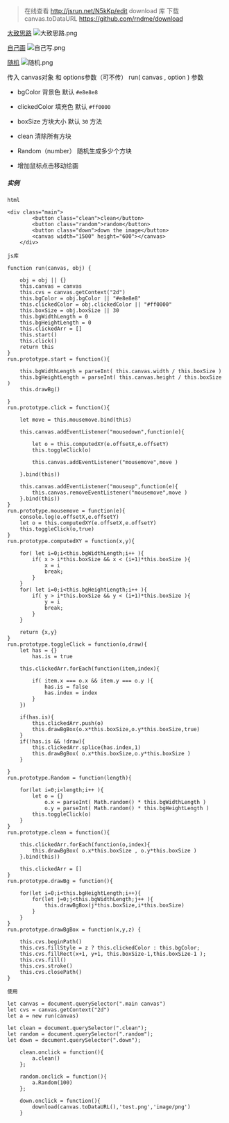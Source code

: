 > 在线查看 http://jsrun.net/N5kKp/edit
> download 库 下载canvas.toDataURL  https://github.com/rndme/download

[大致思路](http://upload-images.jianshu.io/upload_images/768057-e23fd62ea7107067.png?imageMogr2/auto-orient/strip%7CimageView2/2/w/1240)
![大致思路.png](http://upload-images.jianshu.io/upload_images/768057-e23fd62ea7107067.png?imageMogr2/auto-orient/strip%7CimageView2/2/w/1240)

[自己画](http://upload-images.jianshu.io/upload_images/768057-15931e50d81e7f05.png?imageMogr2/auto-orient/strip%7CimageView2/2/w/1240)
![自己写.png](http://upload-images.jianshu.io/upload_images/768057-15931e50d81e7f05.png?imageMogr2/auto-orient/strip%7CimageView2/2/w/1240)

[随机](http://upload-images.jianshu.io/upload_images/768057-a1884f8f68fb0e96.png?imageMogr2/auto-orient/strip%7CimageView2/2/w/1240)
![随机.png](http://upload-images.jianshu.io/upload_images/768057-a1884f8f68fb0e96.png?imageMogr2/auto-orient/strip%7CimageView2/2/w/1240)

传入 canvas对象 和 options参数（可不传） run( canvas , option ) 
参数
- bgColor 背景色  默认 `#e8e8e8` 
- clickedColor 填充色 默认 `#ff0000`
- boxSize 方块大小 默认 `30`
方法
- clean 清除所有方块
- Random（number） 随机生成多少个方块


- 增加鼠标点击移动绘画
##### 实例

`html`
```
<div class="main">
        <button class="clean">clean</button>
        <button class="random">random</button>
        <button class="down">down the image</button>
        <canvas width="1500" height="600"></canvas>
    </div>
```

`js库`
```
function run(canvas, obj) {

    obj = obj || {}
    this.canvas = canvas
    this.cvs = canvas.getContext("2d")
    this.bgColor = obj.bgColor || "#e8e8e8"
    this.clickedColor = obj.clickedColor || "#ff0000"
    this.boxSize = obj.boxSize || 30
    this.bgWidthLength = 0
    this.bgHeightLength = 0
    this.clickedArr = []
    this.start()
    this.click()
    return this
}
run.prototype.start = function(){

    this.bgWidthLength = parseInt( this.canvas.width / this.boxSize )
    this.bgHeightLength = parseInt( this.canvas.height / this.boxSize )
    this.drawBg()

}
run.prototype.click = function(){

    let move = this.mousemove.bind(this)

    this.canvas.addEventListener("mousedown",function(e){

        let o = this.computedXY(e.offsetX,e.offsetY)
        this.toggleClick(o)
    
        this.canvas.addEventListener("mousemove",move )

    }.bind(this))

    this.canvas.addEventListener("mouseup",function(e){
        this.canvas.removeEventListener("mousemove",move )
    }.bind(this))
}
run.prototype.mousemove = function(e){
    console.log(e.offsetX,e.offsetY)
    let o = this.computedXY(e.offsetX,e.offsetY)
    this.toggleClick(o,true)
}  
run.prototype.computedXY = function(x,y){

    for( let i=0;i<this.bgWidthLength;i++ ){
        if( x > i*this.boxSize && x < (i+1)*this.boxSize ){
            x = i
            break;
        }
    }
    for( let i=0;i<this.bgHeightLength;i++ ){
        if( y > i*this.boxSize && y < (i+1)*this.boxSize ){
            y = i
            break;
        }
    }

    return {x,y}
}
run.prototype.toggleClick = function(o,draw){
    let has = {}
        has.is = true

    this.clickedArr.forEach(function(item,index){

        if( item.x === o.x && item.y === o.y ){
            has.is = false
            has.index = index
        }
    })

    if(has.is){
        this.clickedArr.push(o)
        this.drawBgBox(o.x*this.boxSize,o.y*this.boxSize,true)
    }
    if(!has.is && !draw){
        this.clickedArr.splice(has.index,1)
        this.drawBgBox( o.x*this.boxSize,o.y*this.boxSize )
    }

}
run.prototype.Random = function(length){

    for(let i=0;i<length;i++ ){
        let o = {}
            o.x = parseInt( Math.random() * this.bgWidthLength )
            o.y = parseInt( Math.random() * this.bgHeightLength )
        this.toggleClick(o)
    }
}
run.prototype.clean = function(){

    this.clickedArr.forEach(function(o,index){
        this.drawBgBox( o.x*this.boxSize , o.y*this.boxSize )
    }.bind(this))

    this.clickedArr = []
}
run.prototype.drawBg = function(){

    for(let i=0;i<this.bgHeightLength;i++){
        for(let j=0;j<this.bgWidthLength;j++ ){
            this.drawBgBox(j*this.boxSize,i*this.boxSize)
        }
    }
}
run.prototype.drawBgBox = function(x,y,z) {

    this.cvs.beginPath()
    this.cvs.fillStyle = z ? this.clickedColor : this.bgColor;
    this.cvs.fillRect(x+1, y+1, this.boxSize-1,this.boxSize-1 );
    this.cvs.fill()
    this.cvs.stroke()
    this.cvs.closePath()
}
```
`使用`
```
let canvas = document.querySelector(".main canvas")
let cvs = canvas.getContext("2d")
let a = new run(canvas)

let clean = document.querySelector(".clean");
let random = document.querySelector(".random");
let down = document.querySelector(".down");

    clean.onclick = function(){
        a.clean()
    };

    random.onclick = function(){
        a.Random(100)
    };

    down.onclick = function(){
        download(canvas.toDataURL(),'test.png','image/png')
    }

```